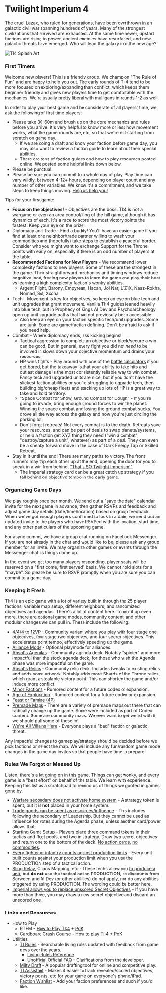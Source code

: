 # Twilight Imperium 4

The cruel Lazax, who ruled for generations, have been overthrown in an galactic civil war spanning hundreds of years.  Many of the strongest civilizations that survived are exhausted.  At the same time newer, upstart factions are rising to power, ancient enemies have resurfaced, and new galactic threats have emerged.  Who will lead the galaxy into the new age?  

![TI4 Splash Art](https://i.imgur.com/BnfajNu.jpeg)


### First Timers
Welcome new players!  This is a friendly group.  We champion "The Rule of Fun" and are happy to help you out.  The early rounds of TI:4 tend to be more focused on exploring/expanding than conflict, which keeps them beginner friendly and gives new players time to get comfortable with the mechanics.  We're usually pretty liberal with mulligans in rounds 1-2 as well.  

In order to play your best game and be considerate of all players' time, we ask the following of first time players:
*  Please take 30-60m and brush up on the core mechanics and rules before you arrive.  It's very helpful to know more or less how movement works, what the game rounds are, etc, so that we're not starting from scratch on game day.
     * If we are doing a draft and know your faction before game day, you may also want to review a faction guide to learn about their special abilities.  
     * There are tons of faction guides and how to play resources posted online.  We posted some helpful links down below.
*  Please be punctual.  
*  Please be sure you can commit to a whole day of play.  Play time can vary wildly, between 4-12+ hours, depending on player count and any number of other variables.  We know it's a commitment, and we take steps to keep things moving.  [Help us help you!](https://www.youtube.com/watch?v=l1B1_jQnlFk&t=78s)  


Tips for your first game:
* **Focus on the objectives!**  - Objectives are the boss.  TI:4 is not a wargame or even an area control/king of the hill game, although it has dynamics of each.  It's a race to score the most victory points the fastest.  Keep your eye on the prize!
* Diplomacy and Trade - Find a buddy!  You'll have an easier game if you find at least one neighbor/trade partner willing to wash your commodities and (hopefully) take steps to establish a peaceful border.  Consider who you might want to exchange Support for the Throne points with early on, especially if there is an odd number of players at the table.
* **Recommended Factions for New Players** - We recommend lower complexity factions to new players.  Some of these are the strongest in the game.  Their straightforward mechanics and timing windows reduce cognitive load, freeing new players to learn the game and play their best vs learning a high complexity faction's wonky abilities. 
    * Argent Flight, Barony, Empyrean, Hacan, Jol Nar, L1Z1X, Naaz-Rokha, Nomad, Sol, Xxcha 
* Tech - Movement is key for objectives, so keep an eye on blue tech and unit upgrades that grant movement.  Vanilla TI:4 guides leaned heavily into blue tech, but in Prophecy of Kings AI Dev and Psychoarcheology open up unit upgrade paths that had not previosuly been accessible.
    * Also keep an eye on your faction specific tech/unit upgrades.  Some are junk.  Some are game/faction defining.  Don't be afraid to ask if you need help.
* Combat - Where diplomacy ends, ass kicking begins! 
    * Tactical aggression to complete an objective or block/secure a win can be good.  But in general, every fight you did not _need_ to be involved in slows down your objective momentum and drains your resources.  
    * HP wins fights - Play around with one of the [battle calculators](https://ti4battle.com/) if you get bored, but the takeaway is that your ability to take hits and outlast damage is the most consistently reliable way to win combat.  Fancy tech and upgraded units are nice, but if you don't have the slickest faction abilities or you're struggling to ugprade tech, then building big/cheap fleets and stacking up lots of HP is a great way to take and hold territory.
    * "Space Combat for Show, Ground Combat for Dough" - If you're going to invade, bring enough ground forces to win the planet.  Winning the space combat and losing the ground combat sucks.  You drove all the way across the galaxy and now you're just circling the parking lot.  
    * Don't forget retreats!  Not every combat is to the death.  Retreats save your resources, and can be part of deals to swap planets/systems, or help a faction get XYZ thing they need ("win a combat", "destroy/capture a unit", whatever) as part of a deal.  They can even be a sneaky forward move in the case of Dark Energy Tap or Skilled Retreat.
* Stay in it until the end!  There are many paths to victory.  The front runners may trip each other up at the end, opening the door for you to sneak in a win from behind.  ["That's SO Twilight Imperium!"](https://www.youtube.com/watch?v=PLybps39ZwM&t=376s)
    * The Imperial strategy card can be a great catch up strategy if you fall behind on objective tempo in the early game.


### Organizing Game Days
We play roughly once per month.  We send out a "save the date" calendar invite for the next game in advance, then gather RSVPs and feedback and adjust game day details (date/time/location) based on group feedback.  When we've got enough players confirmed to lock in a date, we send out an updated invite to the players who have RSVPed with the location, start time, and any other particulars of the upcoming game.  

For async comms, we have a group chat running on Facebook Messenger.  If you are not already in the chat and would like to be, please ask any group member for an invite.  We may organize other games or events through the Messenger chat as things come up. 

In the event we get too many players responding, player seats will be reserved on a "first come, first served" basis.  We cannot hold slots for a "maybe".  So please be sure to RSVP promptly when you are sure you can commit to a game day.    


### Keeping it Fresh
TI:4 is an epic game with a lot of variety built in through the 25 player factions, variable map setup, different neighbors, and randomized objectives and agendas.  There's a lot of content here.  To mix it up even more, there are optional game modes, community content, and other modular changes we can pull in.  These include the following:

*  [4/4/4 to 12VP](https://www.youtube.com/watch?v=qIVU-4sjaXE) - Community variant where you play with four stage one objectives, four stage two objectives, and four secret objectives.  This accelerates point tempo, effectively speeding up the game.
*  [Alliance Mode](https://twilight-imperium.fandom.com/wiki/Alliance_Game_Variant) - Optional playmode for alliances. 
*  [Absol's Agendas](https://drive.google.com/drive/folders/1HMq6XEd5-kbOScwSCypOwytkanwOXfEj) - Community agenda deck.  Notably "spicier" and more impactful than the stock agenda deck, for those who wish the Agenda phase was more impactful on the game.  
*  [Absol's Relics](https://drive.google.com/drive/folders/1-E-Rnsb0VUoluRy5LrURZg2o2V8iw3gZ) - Community relic deck.  Includes tweaks to existing relics and adds some artwork.  Notably adds more Shards of the Throne relics, which grant a stealable victory point.  This can shorten the game and/or induce more conflict.
*  [Minor Factions](https://x.com/CreussEmissary/status/1792421868885959064/photo/2) - Rumored content for a future codex or expansion.  
*  [Age of Exploration](https://x.com/CreussEmissary/status/1792421868885959064/photo/1) - Rumored content for a future codex or expansion.
*  [Feast or Famine (4P)](https://boardgamegeek.com/thread/2325692/4-player-ti4-feast-and-famine)
*  [Premade Maps](https://boardgamegeek.com/thread/2688681/database-preset-maps) - There are a variety of premade maps out there that can radically change up the game.  Some were included as part of Codex content.  Some are community maps.  We ever want to get weird with it, we should pull some of these in!
*  [We're All Villains Here](https://www.youtube.com/watch?v=mFSyD5QyhqY) - Everyone plays a "bad" faction or galactic threat.


Any impactful changes to gameplay/strategy should be decided before we pick factions or select the map.  We will include any fun/random game mode changes in the game day invites so that people have time to prepare.


### Rules We Forgot or Messed Up
Listen, there's a lot going on in this game.  Things can get wonky, and every game is a "best effort" on behalf of the table.  We learn with experience.  Keeping this list as a scratchpad to remind us of things we goofed in games gone by.  

* [Warfare secondary does not activate home system](https://www.tirules.com/R_warfare) - A strategy token is spent, but it is **not** placed in your home system.  
* [Trade goods can be spent as resources/influence](https://twilight-imperium.fandom.com/wiki/Trade_Goods_%26_Commodities) - This includes following the secondary of Leadership.  But they cannot be used as influence for votes during the Agenda phase, unless another card/power allows that.
* Starting Game Setup - Players place three command tokens in their tactics and fleet pools, and two in strategy.  Draw two secret objectives and return one to the bottom of the deck. [No action cards](https://www.tirules.com/R_action_cards#:~:text=Players%20start%20the%20game%20with,dealt%20out%20in%20initiative%20order.), [no commodities](https://www.tirules.com/R_commodities).
* [Every fighter or infantry counts against production limits](https://www.tirules.com/R_production) - Every unit built counts against your production limit when you use the PRODUCTION step of a tactical action.     
* [Sling Relay](https://twilight-imperium.fandom.com/wiki/Propulsion_Technologies#Sling_Relay), Chaos Mapping, etc - These techs allow you [to produce a unit](https://www.tirules.com/R_producing_units), but **do not** use the tactical action PRODUCTION, so discounts from Sarween and AI Dev (or other abilities) do not apply, nor do any abilities triggered by using PRODUCTION.  The wording could be better here.
* [Imperial allows you to replace unscored Secret Objectives](https://www.tirules.com/R_imperial) - If you have more than three, you may draw a new secret objective and discard an unscored one.


### Links and Resources
* How to Play
    - RTFM - [How to Play TI:4](https://www.youtube.com/watch?v=_u2xEap5hBM) + [PoK](https://www.youtube.com/watch?v=AltGwY-bmfY)
    - Cardboard Crash Course - [How to play TI:4 + PoK](https://www.youtube.com/watch?v=vYtXkU0Zd6k) 
* Utilities
    - [TI Rules](https://www.tirules.com/) - Searchable living rules updated with feedback from game devs over the years.
        - [Living Rules Reference](https://images-cdn.fantasyflightgames.com/filer_public/51/55/51552c7f-c05c-445b-84bf-4b073456d008/ti10_pok_living_rules_reference_20_web.pdf) 
        - [Unofficial Official FAQ](https://docs.google.com/document/d/1_93kw7KkzvAXoQAxRioxo7iAt-Ar6BMIxdNf4Lv25rI/edit) - Clarifications from the developer.
    - [Milty Draft](https://milty.shenanigans.be/) -  A popular drafting tool for online and competitive play.  
    - [TI Assistant](https://ti-assistant.com/) - Makes it easier to track revealed/scored objectives, victory points, etc for your game on everyone's phone/iPad.
    - [Faction Wishlist](https://docs.google.com/spreadsheets/d/1B43XJITCy9wkXD_i6VKTguIWjEZtcnFSywE3fD7128k/edit#gid=700089993) - Add your faction preferences and such if you'd like.  
